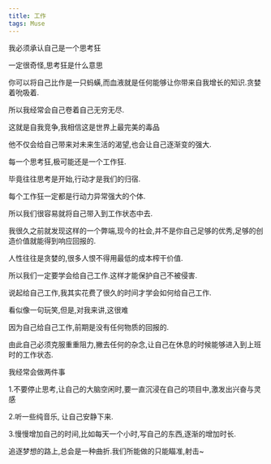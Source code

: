 ```yaml
---
title: 工作
tags: Muse
---
```


我必须承认自己是一个思考狂

一定很奇怪,思考狂是什么意思

你可以将自己比作是一只蚂蟥,而血液就是任何能够让你带来自我增长的知识.贪婪着吮吸着.

所以我经常会自己卷着自己无穷无尽.

这就是自我竞争,我相信这是世界上最完美的毒品

他不仅会给自己带来对未来生活的渴望,也会让自己逐渐变的强大.

每一个思考狂,极可能还是一个工作狂.

毕竟往往思考是开始,行动才是我们的归宿.

每个工作狂一定都是行动力异常强大的个体.

所以我们很容易就将自己带入到工作状态中去.

我很久之前就发现这样的一个弊端,现今的社会,并不是你自己足够的优秀,足够的创造价值就能得到响应回报的.

人性往往是贪婪的,很多人恨不得用最低的成本榨干价值.

所以我们一定要学会给自己工作.这样才能保护自己不被侵害.

说起给自己工作,我其实花费了很久的时间才学会如何给自己工作.

看似像一句玩笑,但是,对我来讲,这很难

因为自己给自己工作,前期是没有任何物质的回报的.

由此自己必须克服重重阻力,撇去任何的杂念,让自己在休息的时候能够进入到上班时的工作状态.

我经常会做两件事

1.不要停止思考,让自己的大脑空闲时,要一直沉浸在自己的项目中,激发出兴奋与灵感

2.听一些纯音乐, 让自己安静下来.

3.慢慢增加自己的时间,比如每天一个小时,写自己的东西,逐渐的增加时长.

追逐梦想的路上,总会是一种曲折.我们所能做的只能瞄准,射击~
